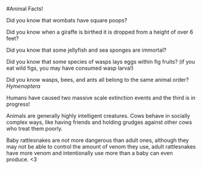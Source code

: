 
#Animal Facts!



Did you know that wombats have square poops?

Did you know when a giraffe is birthed it is dropped from a height of over 6 feet?


Did you know that some jellyfish and sea sponges are immortal?


Did you know that some species of wasps lays eggs within fig fruits? (if you eat wild figs, you may have consumed wasp larva!)

Did you know wasps, bees, and ants all belong to the same animal order? *Hymenoptera*


Humans have caused two massive scale extinction events and the third is in progress!

Animals are generally highly intelligent creatures.
Cows behave in socially complex ways, like having friends and holding grudges against other cows who treat them poorly.


Baby rattlesnakes are *not* more dangerous than adult ones, although they may not be able to control the amount of venom they use, adult rattlesnakes have more venom and intentionally use more than a baby can even produce. <3
